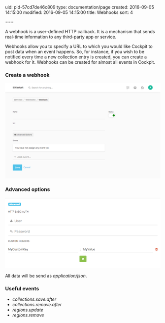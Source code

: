 uid: pid-57cd7de46c809
type: documentation/page
created: 2016-09-05 14:15:00
modified: 2016-09-05 14:15:00
title: Webhooks
sort: 4

===

A webhook is a user-defined HTTP callback. It is a mechanism that sends real-time information to any third-party app or service.

Webhooks allow you to specify a URL to which you would like Cockpit to post data when an event happens. So, for instance, if you wish to be notified every time a new collection entry is created, you can create a webhook for it. Webhooks can be created for almost all events in Cockpit.


### Create a webhook

![Create a webhook](create.png)


### Advanced options

![Advanced Options](advanced.png)

All data will be send as _application/json_.


### Useful events

- _collections.save.after_
- _collections.remove.after_
- _regions.update_
- _regions.remove_